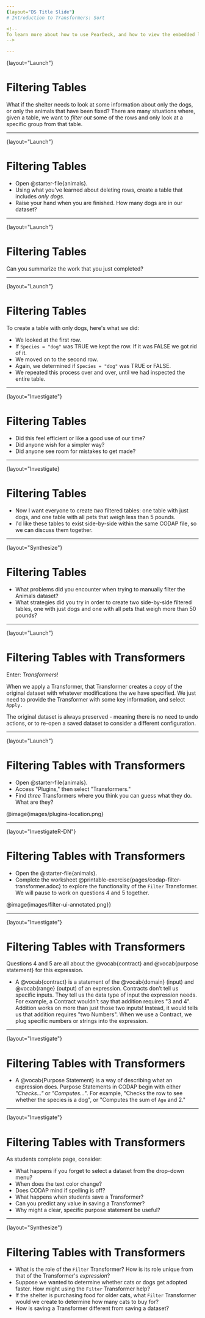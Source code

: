```yaml
---
{layout="DS Title Slide"} 
# Introduction to Transformers: Sort

<!--
To learn more about how to use PearDeck, and how to view the embedded links on these slides without going into present mode visit https://help.peardeck.com/en
-->

---
```

{layout="Launch"}
# Filtering Tables

What if the shelter needs to look at some information about only the dogs, or only the animals that have been fixed? There are many situations where, given a table, we want to _filter out_ some of the rows and only look at a specific group from that table.

---
{layout="Launch"}
# Filtering Tables

- Open @starter-file{animals}.
- Using what you've learned about deleting rows, create a table that includes _only dogs_.
- Raise your hand when you are finished. How many dogs are in our dataset?


<!--
** _In case students need a reminder, they can select the green index number for a row (left-most column) and then select "Delete Case" from the drop-down menu that appears._
-->


---
{layout="Launch"}
# Filtering Tables

Can you summarize the work that you just completed?

<!--
Invite a few students to share. When possible, urge students to break down their process into a series of concrete steps (_see below_). This will prime them to better understand exactly what is going on in CODAP when the filtering happens nearly instantaneously (as will be the case in the subsequent portion of this lesson!).
-->


---
{layout="Launch"}
# Filtering Tables

To create a table with only dogs, here's what we did:

- We looked at the first row.
- If `Species = "dog"` was TRUE we kept the row. If it was FALSE we got rid of it.
- We moved on to the second row.
- Again, we determined if `Species = "dog"` was TRUE or FALSE.
- We repeated this process over and over, until we had inspected the entire table.

---
{layout="Investigate"}
# Filtering Tables

- Did this feel efficient or like a good use of our time?
- Did anyone wish for a simpler way? 
- Did anyone see room for mistakes to get made? 

<!-- 
Some students may have deleted a dog row by accident! Or initially missed a cat row.
-->


---
{layout="Investigate}
# Filtering Tables

- Now I want everyone to create _two_ filtered tables: one table with just dogs, and one table with all pets that weigh less than 5 pounds.
- I'd like these tables to exist side-by-side within the same CODAP file, so we can discuss them together.

<!--
    ** _Allow students to give this task a try, but cut them off after a few minutes._

Students will likely run into major difficulties. Some may attempt to "undo" previous actions; some may hit "refresh" to reload the original file (effective, if they haven't saved yet!); some may attempt to create a new blank table within the same file that they repopulate manually.

The goal here is to manufacture a situation that will propel students to see the need for an as-yet unfamiliar tool. This tool will require a bit of practice to master, but will enable much more efficient data manipulation!
-->

---
{layout="Synthesize"}
# Filtering Tables

- What problems did you encounter when trying to manually filter the Animals dataset?
- What strategies did you try in order to create two side-by-side filtered tables, one with just dogs and one with all pets that weigh more than 50 pounds?

---
{layout="Launch"}
# Filtering Tables with Transformers

Enter: _Transformers_!

When we apply a Transformer, that Transformer creates a _copy_ of the original dataset with whatever modifications the we have specified. We just need to provide the Transformer with some key information, and select `Apply.`

The original dataset is always preserved - meaning there is no need to undo actions, or to re-open a saved dataset to consider a different configuration.


---
{layout="Launch"}
# Filtering Tables with Transformers

- Open @starter-file{animals}.
- Access "Plugins," then select "Transformers."
- Find _three_ Transformers where you think you can guess what they do. What are they?

@image{images/plugins-location.png}

<!--
    Invite students to share their observations. Build enthusiasm for the new possibilities that are now available!
-->


---
{layout="InvestigateR-DN"}
# Filtering Tables with Transformers

- Open the @starter-file{animals}.
- Complete the worksheet @printable-exercise{pages/codap-filter-transformer.adoc} to explore the functionality of the `Filter` Transformer. We will pause to work on questions 4 and 5 together.

@image{images/filter-ui-annotated.png}}

<!--
    Questions 4 and 5 are all about the @vocab{contract} and @vocab{purpose statement} for this expression. You will want to devote a few minutes to discussing these important concepts.
-->



---
{layout="Investigate"}
# Filtering Tables with Transformers

Questions 4 and 5 are all about the @vocab{contract} and @vocab{purpose statement} for this expression.

- A @vocab{contract} is a statement of the @vocab{domain} (input) and @vocab{range} (output) of an expression. Contracts don’t tell us specific inputs. They tell us the data type of input the expression needs. For example, a Contract wouldn’t say that addition requires "3 and 4". Addition works on more than just those two inputs! Instead, it would tells us that addition requires "two Numbers". When we use a Contract, we plug specific numbers or strings into the expression.


---
{layout="Investigate"}
# Filtering Tables with Transformers

- A @vocab{Purpose Statement} is a way of describing what an expression does. Purpose Statements in CODAP begin with either _"Checks..."_  or _"Computes..."_. For example, "Checks the row to see whether the species is a dog", or "Computes the sum of `Age` and 2."



---
{layout="Investigate"}
# Filtering Tables with Transformers

As students complete page, consider: 

- What happens if you forget to select a dataset from the drop-down menu?
- When does the text color change?
- Does CODAP mind if spelling is off?
- What happens when students save a Transformer?
- Can you predict any value in saving a Transformer?
- Why might a clear, specific purpose statement be useful?


<!--
- What happens if they forget to select a dataset from the drop-down menu?
** _An error message appears: "Please choose a dataset to transform."_
- When does the text color change?
** _Strings are brown. When we enter an attribute, that text turns pink._
- Does CODAP mind if spelling is off?
** _CODAP will not recognize a misspelled attribute; an error message will appear saying the attribute is unrecognized._
- What happens when students save a Transformer?
** A new box appears with the Transformer's name at the top.
- Can you predict any value in saving a Transformer?
** _If I save a Transformer, I can use it whenever I'd like!_
- Why might a clear, specific purpose statement be useful?
** _If I save my Transformer, I will want to easily recognize what it does to the dataset._

Students should observe that new and modified tables created by Transformers are automatically saved. Each new table is titled first with the Transformer name, then the name of the dataset (in parentheses). Students may rename saved tables, if they’d like. Highlight for students that, each time they apply a saved Transformer, the _new_ datasets that are created will appear in the Transformer's "Dataset to sort" drop-down menu.
-->


---
{layout="Synthesize"}
# Filtering Tables with Transformers



- What is the role of the `Filter` Transformer? How is its role unique from that of the Transformer's _expression_?
- Suppose we wanted to determine whether cats or dogs get adopted faster. How might using the `Filter` Transformer help?
- If the shelter is purchasing food for older cats, what `Filter` Transformer would we create to determine how many cats to buy for?
- How is saving a Transformer different from saving a dataset?



<!--
- What is the role of the `Filter` Transformer? How is its role unique from that of the Transformer's _expression_?
** _The `Filter` Transformer walks through the table's rows, applying the expression to each row - then producing a new table containing only rows for which the expression returns `true`._
- Suppose we wanted to determine whether cats or dogs get adopted faster. How might using the `Filter` Transformer help?
** _We could use the `Filter` Transformer to produce two new tables - one with only cats, and one with only dogs. We could then analyze and compare the weeks to adoption for each species._
- If the shelter is purchasing food for older cats, what `Filter` Transformer would we create to determine how many cats to buy for?
** _We would filter out cats where `Age (years) > 5`._
- When applying Transformers, what did you notice about how transformed datasets were named?
- How is saving a Transformer different from saving a dataset?
-->